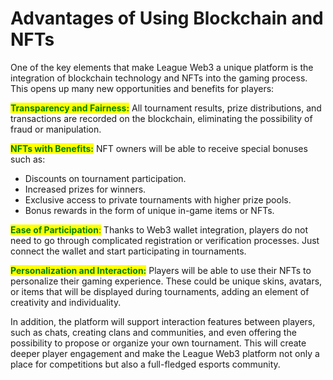 # Advantages of Using Blockchain and NFTs

One of the key elements that make League Web3 a unique platform is the integration of blockchain technology and NFTs into the gaming process. This opens up many new opportunities and benefits for players:

<mark style="color:green;">**Transparency and Fairness:**</mark> All tournament results, prize distributions, and transactions are recorded on the blockchain, eliminating the possibility of fraud or manipulation.

<mark style="color:green;">**NFTs with Benefits:**</mark> NFT owners will be able to receive special bonuses such as:

* Discounts on tournament participation.
* Increased prizes for winners.
* Exclusive access to private tournaments with higher prize pools.
* Bonus rewards in the form of unique in-game items or NFTs.

<mark style="color:green;">**Ease of Participation**</mark><mark style="color:green;">:</mark> Thanks to Web3 wallet integration, players do not need to go through complicated registration or verification processes. Just connect the wallet and start participating in tournaments.

<mark style="color:green;">**Personalization and Interaction:**</mark> Players will be able to use their NFTs to personalize their gaming experience. These could be unique skins, avatars, or items that will be displayed during tournaments, adding an element of creativity and individuality.

In addition, the platform will support interaction features between players, such as chats, creating clans and communities, and even offering the possibility to propose or organize your own tournament. This will create deeper player engagement and make the League Web3 platform not only a place for competitions but also a full-fledged esports community.
